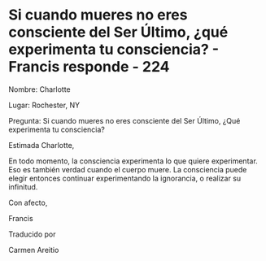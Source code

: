 # Si cuando mueres no eres consciente del Ser Último, ¿qué experimenta tu consciencia? - Francis responde - 224

Nombre: Charlotte

Lugar: Rochester, NY

Pregunta: Si cuando mueres no eres consciente del Ser &Uacute;ltimo, &iquest;Qu&eacute; experimenta tu consciencia?

Estimada Charlotte,

En todo momento, la consciencia experimenta lo que quiere experimentar. Eso es tambi&eacute;n verdad cuando el cuerpo muere. La consciencia puede elegir entonces continuar experimentando la ignorancia, o realizar su infinitud.

Con afecto, 

Francis

Traducido por 

Carmen Areitio

